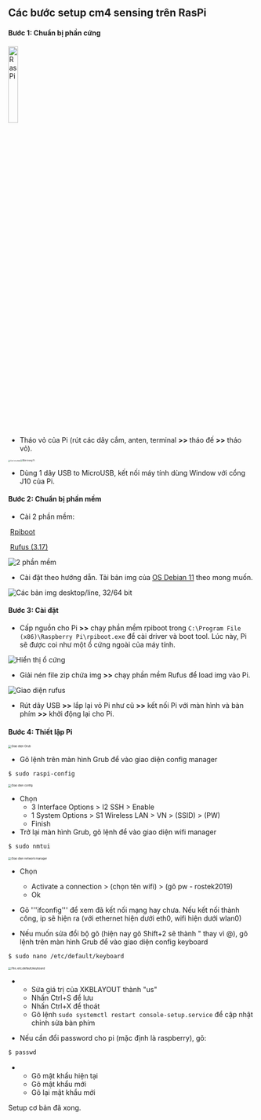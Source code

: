 ## Các bước setup cm4 sensing trên RasPi

#### Bước 1: Chuẩn bị phần cứng

<img src="raspi.jpg" alt="RasPi" style="width:20%;" />

- Tháo vỏ của Pi (rút các dây cắm, anten, terminal __>>__ tháo đế __>>__ tháo vỏ).

<img src="parts.jpg" alt="Các bộ phận" style="zoom:25%;" /><img src="inside.jpg" alt="Bên trong Pi" style="zoom:30%;" />

- Dùng 1 dây USB to MicroUSB, kết nối máy tính dùng Window với cổng J10 của Pi.

#### Bước 2: Chuẩn bị phần mềm

- Cài 2 phần mềm:

​    [Rpiboot](https://github.com/raspberrypi/usbboot/raw/master/win32/rpiboot_setup.exe)

​    [Rufus (3.17)](https://taimienphi.vn/download-rufus-10173/-317-phien-ban)

![2 phần mềm](software.png)

- Cài đặt theo hướng dẫn. Tải bản img của [OS Debian 11](https://docs.edatec.cn/cm4sen/downloads.html#raspberry-pi-os-image-with-bsp-installed) theo mong muốn.

![Các bản img desktop/line, 32/64 bit](img.png)

#### Bước 3: Cài đặt

- Cấp nguồn cho Pi __>>__ chạy phần mềm rpiboot trong ```C:\Program File (x86)\Raspberry Pi\rpiboot.exe``` để cài driver và boot tool. Lúc này, Pi sẽ được coi như một ổ cứng ngoài của máy tính.

![Hiển thị ổ cứng](appear.png) 

- Giải nén file zip chứa img __>>__ chạy phần mềm Rufus để load img vào Pi.

![Giao diện rufus](rufus.png)

- Rút dây USB __>>__ lắp lại vỏ Pi như cũ __>>__ kết nối Pi với màn hình và bàn phím __>>__ khởi động lại cho Pi.

#### Bước 4: Thiết lập Pi

<img src="grub.jpg" alt="Giao diện Grub" style="zoom:40%;" />

- Gõ lệnh trên màn hình Grub để vào giao diện config manager

``` sh
$ sudo raspi-config
```

<img src="config.jpg" alt="Giao diện config" style="zoom:40%;" />

- Chọn
  - 3 Interface Options > I2 SSH > Enable
  - 1 System Options > S1 Wireless LAN > VN > (SSID) > (PW)
  - Finish
- Trở lại màn hình Grub, gõ lệnh để vào giao diện wifi manager

``` sh
$ sudo nmtui
```

<img src="network.jpg" alt="Giao diện network manager" style="zoom:40%;" />

- Chọn
  - Activate a connection > (chọn tên wifi) > (gõ pw - rostek2019)
  - Ok
  
- Gõ '''ifconfig''' để xem đã kết nối mạng hay chưa. Nếu kết nối thành công, ip sẽ hiện ra (với ethernet hiện dưới eth0, wifi hiện dưới wlan0)

- Nếu muốn sửa đổi bộ gõ (hiện nay gõ Shift+2 sẽ thành " thay vì @), gõ lệnh trên màn hình Grub để vào giao diện config keyboard

``` sh
$ sudo nano /etc/default/keyboard
```

<img src="keyboard.jpg" alt="File /etc/default/keyboard" style="zoom:40%;" />

-
  - Sửa giá trị của XKBLAYOUT thành "us"
  - Nhấn Ctrl+S để lưu
  - Nhấn Ctrl+X để thoát
  - Gõ lệnh ```sudo systemctl restart console-setup.service``` để cập nhật chỉnh sửa bàn phím

- Nếu cần đổi password cho pi (mặc định là raspberry), gõ:

``` sh
$ passwd
```

-
  - Gõ mật khẩu hiện tại
  - Gõ mật khẩu mới
  - Gõ lại mật khẩu mới

Setup cơ bản đã xong.
